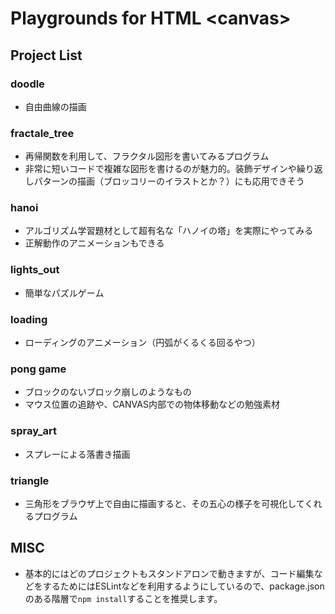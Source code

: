 # Playgrounds for HTML \<canvas\> 

## Project List

### doodle
- 自由曲線の描画

### fractale_tree
- 再帰関数を利用して、フラクタル図形を書いてみるプログラム
- 非常に短いコードで複雑な図形を書けるのが魅力的。装飾デザインや繰り返しパターンの描画（ブロッコリーのイラストとか？）にも応用できそう

### hanoi
- アルゴリズム学習題材として超有名な「ハノイの塔」を実際にやってみる
- 正解動作のアニメーションもできる

### lights_out
- 簡単なパズルゲーム

### loading
- ローディングのアニメーション（円弧がくるくる回るやつ）

### pong game
- ブロックのないブロック崩しのようなもの
- マウス位置の追跡や、CANVAS内部での物体移動などの勉強素材

### spray_art
- スプレーによる落書き描画

### triangle
- 三角形をブラウザ上で自由に描画すると、その五心の様子を可視化してくれるプログラム

## MISC

- 基本的にはどのプロジェクトもスタンドアロンで動きますが、コード編集などをするためにはESLintなどを利用するようにしているので、package.jsonのある階層で`npm install`することを推奨します。